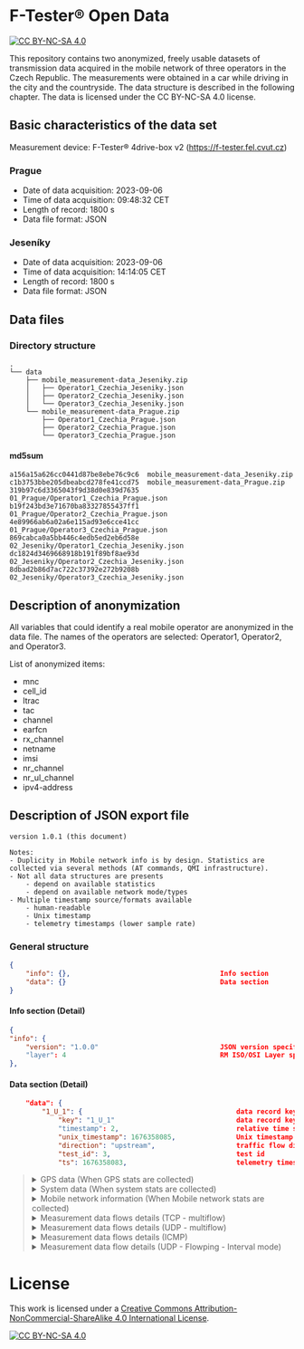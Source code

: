 # F-Tester&reg; Open Data 
[![CC BY-NC-SA 4.0][cc-by-nc-sa-shield]][cc-by-nc-sa]

This repository contains two anonymized, freely usable datasets of transmission data acquired in the mobile network of three operators in the Czech Republic. The measurements were obtained in a car while driving in the city and the countryside. The data structure is described in the following chapter. The data is licensed under the CC BY-NC-SA 4.0 license.


## Basic characteristics of the data set
Measurement device: F-Tester&reg; 4drive-box v2 (https://f-tester.fel.cvut.cz)

### Prague
- Date of data acquisition: 2023-09-06
- Time of data acquisition: 09:48:32 CET
- Length of record: 1800 s
- Data file format: JSON

### Jeseníky
- Date of data acquisition: 2023-09-06
- Time of data acquisition: 14:14:05 CET
- Length of record: 1800 s
- Data file format: JSON

## Data files
### Directory structure

```SH
.
└── data
    ├── mobile_measurement-data_Jeseniky.zip
    │   ├── Operator1_Czechia_Jeseniky.json
    │   ├── Operator2_Czechia_Jeseniky.json
    │   └── Operator3_Czechia_Jeseniky.json
    └── mobile_measurement-data_Prague.zip
        ├── Operator1_Czechia_Prague.json
        ├── Operator2_Czechia_Prague.json
        └── Operator3_Czechia_Prague.json
```

#### md5sum
```TXT
a156a15a626cc0441d87be8ebe76c9c6  mobile_measurement-data_Jeseniky.zip
c1b3753bbe205dbeabcd278fe41ccd75  mobile_measurement-data_Prague.zip
319b97c6d3365043f9d38d0e839d7635  01_Prague/Operator1_Czechia_Prague.json
b19f243bd3e71670ba83327855437ff1  01_Prague/Operator2_Czechia_Prague.json
4e89966ab6a02a6e115ad93e6cce41cc  01_Prague/Operator3_Czechia_Prague.json
869cabca0a5bb446c4edb5ed2eb6d58e  02_Jeseniky/Operator1_Czechia_Jeseniky.json
dc1824d3469668918b191f89bf8ae93d  02_Jeseniky/Operator2_Czechia_Jeseniky.json
8dbad2b86d7ac722c37392e272b9208b  02_Jeseniky/Operator3_Czechia_Jeseniky.json
```

## Description of anonymization

All variables that could identify a real mobile operator are anonymized in the data file. The names of the operators are selected: Operator1, Operator2, and Operator3.

List of anonymized items:
- mnc
- cell_id
- ltrac
- tac
- channel
- earfcn
- rx_channel
- netname
- imsi
- nr_channel
- nr_ul_channel
- ipv4-address

## Description of JSON export file

    version 1.0.1 (this document)

    Notes:
    - Duplicity in Mobile network info is by design. Statistics are collected via several methods (AT commands, QMI infrastructure).
    - Not all data structures are presents
        - depend on available statistics 
        - depend on available network mode/types
    - Multiple timestamp source/formats available
        - human-readable
        - Unix timestamp
        - telemetry timestamps (lower sample rate)

### General structure
``` JSON
{
    "info": {},                                     Info section
    "data": {}                                      Data section
}
   ```

#### Info section (Detail)
``` JSON
{
"info": {
    "version": "1.0.0"                              JSON version specification
    "layer": 4                                      RM ISO/OSI Layer specification
},
   ```


#### Data section (Detail)



``` JSON
    "data": {
        "1_U_1": {                                      data record key - TestID_Direction_TimeStamp
            "key": "1_U_1"                              data record key - TestID_Direction_TimeStamp
            "timestamp": 2,                             relative time stamp
            "unix_timestamp": 1676358085,               Unix timestamp
            "direction": "upstream",                    traffic flow direction
            "test_id": 3,                               test id
            "ts": 1676358083,                           telemetry timestamp (if telemetry [mobile, system, gps] present)
   ```
<blockquote>

<details><summary>GPS data (When GPS stats are collected)</summary>

``` JSON
        "gps_age": 1,                                  time since last location update
        "gps_HDOP": 0.7,                               horizontal accuracy
        "gps_VDOP": 1.2,                               vertical accuracy
        "gps_PDOP": 1.4,                               3D accuracy
        "gps_satellites": 9,                           number of satellites
        "gps_course": 121.9,                           course [deg]   
        "gps_elevation": 263.2,                        elevation
        "gps_latitude": 50.015739,                     latitude
        "gps_longitude": 14.525863,                    longitude
        "gps_speed": 123.2,                            speed [km/h]
```

</details>

<details><summary>System data (When system stats are collected)</summary>

``` JSON
        "load_1m": 1.21,                               system load (1 minute average)     
        "load_5m": 1.52,                               system load (5 minutes average)
        "load_15m": 1.64,                              system load (15 minutes average)
        "mem_total": 4115771392,                       total memory system memory
        "mem_free": 3975598080,                        free memory available
        "mem_swap_total": 0,                           available swap space
        "mem_swap_free": 0,                            free swap space
```

</details>

<details><summary>Mobile network information (When Mobile network stats are collected)</summary>

<blockquote>
  <details><summary>Modem and Network information </summary>

``` JSON
        "dev_manufacturer": "Telit",                 manufacturer
        "dev_model": "FN980",                        device model
        "dev_revision": "M0H.020202",                FW revision
        "dev_imei": "359661102005457",               IMEI - International Mobile Equipment Identity 
        "dev_temp_pa_therm1": -999,                  modem temperature (1) (optional)
        "dev_temp_tsens4": -999,                     modem temperature (4) (optional)
        "dev_temp_tsens5": -999,                     modem temperature (5) (optional)
        "status": "connected",                       network status
        "l3_state": {                                network layer state L3  
            "uptime": 1737,                          time since mobile network connection was established  
            "device": "wwan0",                       system device name
            "ipv4address": [                         IPv4 addresses - multiple addresses possible
            {
                "address": "10.226.224.52",
                "mask": 29
            }
            ],
            "ipv6address": []                        IPv6 addresses - multiple addresses possible
        },
        "net_provider": "Vodafone CZ",               network provide name
        "net_registration": "registered",            network registration status
        "sim_status": "ready",                       SIM status
        "sim_imsi": "230030159802559",               SIM IMSI - International Mobile Subscriber Identity
```
  </details>


  <details><summary>Modem information - signal </summary>

<blockquote>
  <details><summary>General signal information</summary>

Summary information about mobile network connection.


``` JSON
      "sig_type": "LTE",                             Connected network mode
      "sig_mimo": {                                  MIMO allocation
        "mimo_lte": "1x1 SISO",                      LTE channels configuration
        "mimo_5gnr": "none"                          5G channels configuration
      },
      "sig_rsrq": -12,                               RSRQ - Reference Signal Received Quality [dB]
      "sig_rsrp": -87,                               RSRP - Reference Signal Received Power [dBm]
      "sig_snr": 11.6,                               SNR - Signal to Noise Ratio [dB]
      "sig_rssi": -57,                               RSSI - Received Signal Strength Indicator [dBm]
      "sig_band_class": "eutran-3",                  Band Class
      "sig_channel": 1849,                           Channel
      "net_cell_id": "695297",                       Cell ID
      "net_mcc": 230,                                MCC - Mobile Country Codes
      "net_mnc": 3,                                  MNC - Mobile Network Code
      "net_ltrac": 38500,                            Location Area Code/Tracking Area Code (LAC/TAC)
```
  </details>

<details><summary>Detailed mobile technology information</summary>

The following section may contain the information depending on the mobile network technology used - **sig_type**.

  <details><summary>Detailed LTE information</summary>

``` JSON
        "lte": [                                      LTE info
            {
            "tac": "9664",                            TAC - Tracking Area Code
            "pwr": -56,                               PWR - TX Power [dBm]
            "drx": 640,                               DRX - Discontinuous Reception
            "id": "00A9C01",                          ID
            "earfcn": 1849,                           E-UTRA Absolute Radio Frequency Channel Number 
            "netname": "Vodafone CZ",                 Network Name
            "rsrq": -12,                              RSRQ - Reference Signal Received Quality [dB]
            "rsrp": -89                               RSRP - Reference Signal Received Power [dBm]
            }
        ],
```
  </details>


  <details><summary>Detailed 5G_SA information</summary>

``` JSON
        "_5g_sa": [                                   5G SA Info
            {
            "tac": "9664",                            TAC - Tracking Area Code
            "pwr": -56,                               PWR - TX Power [dBm]
            "drx": 640,                               DRX - Discontinuous Reception
            "id": "00A9C01",                          ID
            "earfcn": 1849,                           E-UTRA Absolute Radio Frequency Channel Number
            "netname": "Vodafone CZ",                 Network Name
            "rsrq": -12,                              RSRQ - Reference Signal Received Quality [dB]
            "rsrp": -89                               RSRP - Reference Signal Received Power [dBm]
            }
        ],
```
  </details>

  <details><summary>Detailed 5G_NSA information</summary>

``` JSON
        "_5g_nsa": [                                   5G NSA Info
          {
          "tac": "94CF",                              TAC - Tracking Area Code
          "pwr": -63,                                 PWR - TX Power [dBm]
          "drx": 640,                                 DRX - Discontinuous Reception
          "id": "002FD04",                            ID
          "earfcn": 1849,                             E-UTRA Absolute Radio Frequency Channel Number
          "netname": "Vodafone CZ",                   Network Name
          "rsrq": -14,                                RSRQ - Reference Signal Received Quality [dB]
          "nr_band": 28,                              Band
          "nr_bandwidth": 10,                         Bandwidth
          "nr_channel": 156030,                       Channel
          "nr_dl_mod": "BPSK",                        Downlink modulation
          "nr_pci": 307,                              PCI
          "nr_rsrp": -101,                            RSRP - Reference Signal Received Power [dBm]
          "nr_rsrq": -20,                             RSRQ - Reference Signal Received Quality [dB]
          "nr_sinr": 12,                              SINR - Signal to Interference plus Noise Ratio [dB]
          "nr_rssi": -79,                             RSSI - Received Signal Strength Indicator [dBm]
          "nr_state": "connected",                    Status
          "nr_txpwr": 0,                              TX Power [dBm]
          "nr_ul_bandwidth": 10,                      UpLink Bandwidth
          "nr_ul_channel": 145030,                    UpLink Channel
          "nr_ul_mod": "BPSK",                        UpLink Modulation
          "rsrp": -101                                RSRP - Reference Signal Received Power [dBm]
        }
        ],
```
  </details>

  <details><summary>LTE Carrier Aggregation details</summary>

The number of items depends on a number of activated LTE carriers.

``` JSON
        "lte_ca": [                                   LTE CA Info
        {
          "lte_ca_index": 1,                          CA Index
          "lte_ca_downlink_modulation": "BPSK",       DownLink Modulation        
          "lte_ca_uplink_modulation": "BPSK",         UpLink Modulation
          "lte_ca_rx_channel": 1849,                  RX Channel
          "lte_ca_tx_power": 0,                       TX Power [dBm] (Primary CA only)
          "lte_ca_band_class": "3",                   Band Class
          "lte_ca_dl_bw": 20,                         Downlink Bandwidth
          "lte_ca_pci": 32,                           PCI - Physical Cell Identity
          "lte_ca_rsrp": -89,                         RSRP - Reference Signal Received Power [dBm]
          "lte_ca_rsrq": -12,                         RSRQ - Reference Signal Received Quality [dB]
          "lte_ca_rssi": -56,                         RSSI - Received Signal Strength Indication [dBm]
          "lte_ca_sinr": 9,                           SINR - Signal to Interference plus Noise Ratio [dB]
          "lte_ca_tac": "9664",                       TAC - Tracking Area Code
          "lte_ca_state": "active"                    CA State
        },
        {
          "lte_ca_index": 2,
          "lte_ca_downlink_modulation": "BPSK",
          "lte_ca_uplink_modulation": "BPSK",
          "lte_ca_rx_channel": 0,
          "lte_ca_band_class": "unknown",
          "lte_ca_dl_bw": 1.4,
          "lte_ca_pci": 0,
          "lte_ca_rsrp": 0,
          "lte_ca_rsrq": 0,
          "lte_ca_rssi": 0,
          "lte_ca_sinr": -20,
          "lte_ca_tac": "",
          "lte_ca_state": "init"
        },
        {
          "lte_ca_index": 3,
          "lte_ca_downlink_modulation": "BPSK",
          "lte_ca_uplink_modulation": "BPSK",
          "lte_ca_rx_channel": 0,
          "lte_ca_band_class": "unknown",
          "lte_ca_dl_bw": 1.4,
          "lte_ca_pci": 0,
          "lte_ca_rsrp": 0,
          "lte_ca_rsrq": 0,
          "lte_ca_rssi": 0,
          "lte_ca_sinr": -20,
          "lte_ca_tac": "",
          "lte_ca_state": "init"
        },
        {
          "lte_ca_index": 4,
          "lte_ca_downlink_modulation": "BPSK",
          "lte_ca_uplink_modulation": "BPSK",
          "lte_ca_rx_channel": 0,
          "lte_ca_band_class": "unknown",
          "lte_ca_dl_bw": 1.4,
          "lte_ca_pci": 0,
          "lte_ca_rsrp": 0,
          "lte_ca_rsrq": 0,
          "lte_ca_rssi": 0,
          "lte_ca_sinr": -20,
          "lte_ca_tac": "",
          "lte_ca_state": "init"
        },
        {
          "lte_ca_index": 5,
          "lte_ca_downlink_modulation": "BPSK",
          "lte_ca_uplink_modulation": "BPSK",
          "lte_ca_rx_channel": 0,
          "lte_ca_band_class": "unknown",
          "lte_ca_dl_bw": 1.4,
          "lte_ca_pci": 0,
          "lte_ca_rsrp": 0,
          "lte_ca_rsrq": 0,
          "lte_ca_rssi": 0,
          "lte_ca_sinr": -20,
          "lte_ca_tac": "",
          "lte_ca_state": "init"
        },
        {
          "lte_ca_index": 6,
          "lte_ca_downlink_modulation": "BPSK",
          "lte_ca_uplink_modulation": "BPSK",
          "lte_ca_rx_channel": 0,
          "lte_ca_band_class": "unknown",
          "lte_ca_dl_bw": 1.4,
          "lte_ca_pci": 0,
          "lte_ca_rsrp": 0,
          "lte_ca_rsrq": 0,
          "lte_ca_rssi": 0,
          "lte_ca_sinr": -20,
          "lte_ca_tac": "",
          "lte_ca_state": "init"
        },
        {
          "lte_ca_index": 7,
          "lte_ca_downlink_modulation": "BPSK",
          "lte_ca_uplink_modulation": "BPSK",
          "lte_ca_rx_channel": 0,
          "lte_ca_band_class": "unknown",
          "lte_ca_dl_bw": 1.4,
          "lte_ca_pci": 0,
          "lte_ca_rsrp": 0,
          "lte_ca_rsrq": 0,
          "lte_ca_rssi": 0,
          "lte_ca_sinr": -20,
          "lte_ca_tac": "",
          "lte_ca_state": "init"
        }
      ],
```
</details>
</details>
</blockquote>
</details>


</blockquote>

</details>




  <details><summary>Measurement data flows details (TCP - multiflow)</summary>

``` JSON
      "tcp_1_TP": 48062326,                             TCP_TestID/(FlowID)     TP - Throughput
      "tcp_1_RTT": 65.25433333333334,                                           RTT - TCP Round Trip Time
      "tcp_1_err_TP": false,                                                    NGA params related evaluation
      "tcp_1_ema_TP": 48062326,                                                 TP - Exponentially Weighted Moving Average
      "tcp_1_err_RTT": false,                                                   NGA params related evaluation
      "tcp_1_ema_RTT": 65.25433333333334,                                       RTT - Exponentially Weighted Moving Average
      "tcp_1/0_err_TP": false,                           subflow 0
      "tcp_1/0_ema_TP": 16242009.136867017,              subflow 0
      "tcp_1/0_err_RTT": false,                          subflow 0
      "tcp_1/0_TP": 16242009.136867017,                  subflow 0
      "tcp_1/0_RTT": 65.825,                             subflow 0
      "tcp_1/0_Retransmits": 0,                          subflow 0
      "tcp_1/0_CWND": 263720,                            subflow 0
      "tcp_1/0_ema_RTT": 65.825,                         subflow 0
      "tcp_1/1_err_TP": false,                           subflow 1
      "tcp_1/1_ema_TP": 15650059.353937814,              subflow 1
      "tcp_1/1_err_RTT": false,                          subflow 1
      "tcp_1/1_TP": 15650059.353937814,                  subflow 1
      "tcp_1/1_RTT": 64.91,                              subflow 1
      "tcp_1/1_Retransmits": 0,                          subflow 1
      "tcp_1/1_CWND": 263720,                            subflow 1
      "tcp_1/1_ema_RTT": 64.91,                          subflow 1
      "tcp_1/2_err_TP": false,                           subflow 2
      "tcp_1/2_ema_TP": 16170258.113302987,              subflow 2
      "tcp_1/2_err_RTT": false,                          subflow 2
      "tcp_1/2_TP": 16170258.113302987,                  subflow 2
      "tcp_1/2_RTT": 65.028,                             subflow 2
      "tcp_1/2_Retransmits": 0,                          subflow 2
      "tcp_1/2_CWND": 263720,                            subflow 2
      "tcp_1/2_ema_RTT": 65.028                          subflow 2
},
```
  </details>


  <details><summary>Measurement data flows details (UDP - multiflow)</summary>

``` JSON
      "udp_1_TP": 6048066,                              UDP_TestID/(FlowID)     TP - Throughput
      "udp_1_err_TP": false,                                                    NGA params related evaluation
      "udp_1_ema_TP": 6048066,                                                  TP - Exponentially Weighted Moving Average
      "udp_1/0_err_TP": false,                                                  NGA params related evaluation
      "udp_1/0_ema_TP": 2016022.2303934467,             subflow 0               TP - Exponentially Weighted Moving Average
      "udp_1/0_TP": 2016022.2303934467,                 subflow 0               TP - Throughput
      "udp_1/0_PLR": 0,                                 subflow 0               Packet Loss Rate
      "udp_1/0_JITTER": 1.3664489436034783,             subflow 0               Jitter
      "udp_1/0_err_PLR": false,                         subflow 0               NGA params related evaluation
      "udp_1/0_err_JITTER": false,                      subflow 0               NGA params related evaluation
      "udp_1/1_err_TP": false,                          subflow 1               NGA params related evaluation
      "udp_1/1_ema_TP": 2016022.2303934467,             subflow 1               TP - Exponentially Weighted Moving Average
      "udp_1/1_TP": 2016022.2303934467,                 subflow 1               TP - Throughput
      "udp_1/1_PLR": 0,                                 subflow 1               Packet Loss Rate
      "udp_1/1_JITTER": 1.445338891564827,              subflow 1               Jitter
      "udp_1/1_err_PLR": false,                         subflow 1               NGA params related evaluation
      "udp_1/1_err_JITTER": false,                      subflow 1               NGA params related evaluation
      "udp_1/2_err_TP": false,                          subflow 2               NGA params related evaluation
      "udp_1/2_ema_TP": 2016022.2303934467,             subflow 2               TP - Exponentially weighted Moving Average
      "udp_1/2_TP": 2016022.2303934467,                 subflow 2               TP - Throughput
      "udp_1/2_PLR": 0,                                 subflow 2               Packet Loss Rate
      "udp_1/2_JITTER": 1.479250661466545,              subflow 2               Jitter
      "udp_1/2_err_PLR": false,                         subflow 2               NGA params related evaluation
      "udp_1/2_err_JITTER": false                       subflow 2               NGA params related evaluation
```

</details>
  <details><summary>Measurement data flows details (ICMP)</summary>

``` JSON
      "icmp_1_TP": 96000,                                 ICMP_TestID         TP -Throughput
      "icmp_1_RTT": 14.280000000000001,                                       RTT - Round Trip Time
      "icmp_1_PLR": 0,                                                        Packet Loss Rate
      "icmp_1_JITTER": 0.8829985835093795,                                    Jitter
      "icmp_1_ema_TP": 96000,                                                 TP - Exponentially Weighted Moving Average
      "icmp_1_ema_RTT": 14.280000000000001,                                   RTT - Exponentially Weighted Moving Average
      "icmp_1_ema_JITTER": 0.8829985835093795,                                JITTER - Exponentially Weighted Moving Average
      "icmp_1_err_TP": false,                                                 NGA params related evaluation
      "icmp_1_err_RTT": false,                                                NGA params related evaluation
      "icmp_1_err_PLR": false,                                                NGA params related evaluation
      "icmp_1_err_JITTER": false                                              NGA params related evaluation
```
</details>

<details><summary>Measurement data flow details (UDP - Flowping - Interval mode)</summary>

``` JSON
      "udp_2_TP": 2560000,                                UDP_TestID        TP -Throughput
      "udp_2_RTT": 235.81362243749996,                                      RTT - Round Trip Time
      "udp_2_Delay": 162.93965280056,                                       One Way Delay (under development)
      "udp_2_PLR": 0,                                                       Packet Loss Rate (+ Out Of Order)
      "udp_2_PLR_OOO": 0,                                                   Out Of Order packets
      "udp_2_JITTER": 2.466879,                                             RTT Jitter
      "udp_2_ema_TP": 2560000,                                              TP - Exponentially Weighted Moving Average
      "udp_2_ema_RTT": 235.81362243749996,                                  RTT - Exponentially Weighted Moving Average
      "udp_2_ema_JITTER": 2.466879,                                         JITTER - Exponentially Weighted Moving Average
      "udp_2_err_TP": false,                                                NGA params related evaluation
      "udp_2_err_RTT": false,                                               NGA params related evaluation
      "udp_2_err_PLR": false,                                               NGA params related evaluation
      "udp_2_err_PLR_OOO": false,                                           NGA params related evaluation
      "udp_2_err_JITTER": false                                             NGA params related evaluation
```
</details>
</blockquote>
</blockquote>




# License

This work is licensed under a
[Creative Commons Attribution-NonCommercial-ShareAlike 4.0 International License][cc-by-nc-sa].

[![CC BY-NC-SA 4.0][cc-by-nc-sa-image]][cc-by-nc-sa]

[cc-by-nc-sa]: http://creativecommons.org/licenses/by-nc-sa/4.0/
[cc-by-nc-sa-image]: https://licensebuttons.net/l/by-nc-sa/4.0/88x31.png
[cc-by-nc-sa-shield]: https://img.shields.io/badge/License-CC%20BY--NC--SA%204.0-lightgrey.svg
